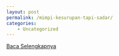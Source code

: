```yaml
---
layout: post
permalink: /mimpi-kesurupan-tapi-sadar/
categories:
    - Uncategorized
---
```


[Baca Selengkapnya](/08)